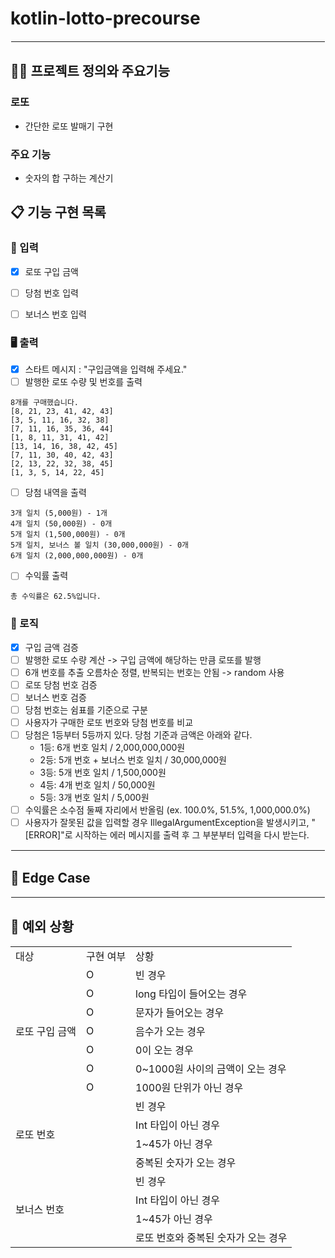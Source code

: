 # kotlin-lotto-precourse

<hr style="border: 1.5px solid white;">

## 🧑‍💻 프로젝트 정의와 주요기능

### 로또

- 간단한 로또 발매기 구현

### 주요 기능

- 숫자의 합 구하는 계산기

## 📋 기능 구현 목록

### 🙋 입력

- [X] 로또 구입 금액
- [ ] 당첨 번호 입력
- [ ] 보너스 번호 입력


### 🖥 출력

- [X] 스타트 메시지 : "구입금액을 입력해 주세요."
- [ ] 발행한 로또 수량 및 번호를 출력
```
8개를 구매했습니다.
[8, 21, 23, 41, 42, 43]
[3, 5, 11, 16, 32, 38]
[7, 11, 16, 35, 36, 44]
[1, 8, 11, 31, 41, 42]
[13, 14, 16, 38, 42, 45]
[7, 11, 30, 40, 42, 43]
[2, 13, 22, 32, 38, 45]
[1, 3, 5, 14, 22, 45]
```
- [ ] 당첨 내역을 출력
```
3개 일치 (5,000원) - 1개
4개 일치 (50,000원) - 0개
5개 일치 (1,500,000원) - 0개
5개 일치, 보너스 볼 일치 (30,000,000원) - 0개
6개 일치 (2,000,000,000원) - 0개

```
- [ ] 수익률 출력
```
총 수익률은 62.5%입니다.
```
### 🌈 로직

- [X] 구입 금액 검증
- [ ] 발행한 로또 수량 계산 -> 구입 금액에 해당하는 만큼 로또를 발행
- [ ] 6개 번호를 추출 오름차순 정렬, 반복되는 번호는 안됨 -> random 사용
- [ ] 로또 당첨 번호 검증
- [ ] 보너스 번호 검증
- [ ] 당첨 번호는 쉼표를 기준으로 구분
- [ ] 사용자가 구매한 로또 번호와 당첨 번호를 비교
- [ ] 당첨은 1등부터 5등까지 있다. 당첨 기준과 금액은 아래와 같다.
  - 1등: 6개 번호 일치 / 2,000,000,000원
  - 2등: 5개 번호 + 보너스 번호 일치 / 30,000,000원
  - 3등: 5개 번호 일치 / 1,500,000원
  - 4등: 4개 번호 일치 / 50,000원
  - 5등: 3개 번호 일치 / 5,000원
- [ ] 수익률은 소수점 둘째 자리에서 반올림  (ex. 100.0%, 51.5%, 1,000,000.0%)
- [ ] 사용자가 잘못된 값을 입력할 경우 IllegalArgumentException을 발생시키고, "[ERROR]"로 시작하는 에러 메시지를 출력 후 그 부분부터 입력을 다시 받는다.

<hr style="border: 1px solid white;">


## 🤔 Edge Case


<hr style="border: 1px solid white;">

## 🚫 예외 상황
<table>
   <tr>
      <td>대상</td>
      <td>구현 여부</td>
      <td>상황</td>
   </tr>
    <tr>
      <td rowspan="7">로또 구입 금액</td>
      <td>O</td>
      <td>빈 경우</td>
    </tr>
    <tr>
      <td>O</td>
      <td>long 타입이 들어오는 경우</td>
    </tr>
    <tr>
      <td>O</td>
      <td>문자가 들어오는 경우</td>
    </tr>
    <tr>
      <td>O</td>
      <td>음수가 오는 경우</td>
    </tr>
    <tr>
      <td>O</td>
      <td>0이 오는 경우</td>
    </tr>
    <tr>
      <td>O</td>
      <td>0~1000원 사이의 금액이 오는 경우</td>
    </tr>
    <tr>
      <td>O</td>
      <td>1000원 단위가 아닌 경우</td>
    </tr>
    <tr>
      <td rowspan="4">로또 번호</td>
      <td></td>
      <td>빈 경우</td>
    </tr>
  <tr>
      <td></td>
      <td>Int 타입이 아닌 경우</td>
    </tr>
    <tr>
      <td></td>
      <td>1~45가 아닌 경우</td>
    </tr>
    <tr>
      <td></td>
      <td>중복된 숫자가 오는 경우</td>
    </tr>
    <tr>
      <td rowspan="4">보너스 번호</td>
      <td></td>
      <td>빈 경우</td>
    </tr>
 <tr>
      <td></td>
      <td>Int 타입이 아닌 경우</td>
    </tr>
    <tr>
      <td></td>
      <td>1~45가 아닌 경우</td>
    </tr>
<tr>
      <td></td>
      <td>로또 번호와 중복된 숫자가 오는 경우</td>
    </tr>
</table>